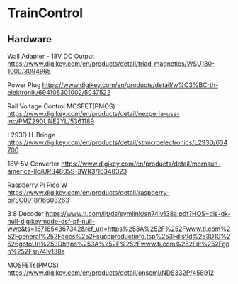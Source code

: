# TrainControl

## Hardware

Wall Adapter - 18V DC Output
https://www.digikey.com/en/products/detail/triad-magnetics/WSU180-1000/3094965

Power Plug
https://www.digikey.com/en/products/detail/w%C3%BCrth-elektronik/694106301002/5047522

Rail Voltage Control MOSFET(PMOS)
https://www.digikey.com/en/products/detail/nexperia-usa-inc/PMZ290UNE2YL/5361189

L293D H-Bridge
https://www.digikey.com/en/products/detail/stmicroelectronics/L293D/634700

18V-5V Converter
https://www.digikey.com/en/products/detail/mornsun-america-llc/URB4805S-3WR3/16348323

Raspberry Pi Pico W
https://www.digikey.com/en/products/detail/raspberry-pi/SC0918/16608263

3:8 Decoder
https://www.ti.com/lit/ds/symlink/sn74lv138a.pdf?HQS=dis-dk-null-digikeymode-dsf-pf-null-wwe&ts=1671854367342&ref_url=https%253A%252F%252Fwww.ti.com%252Fgeneral%252Fdocs%252Fsuppproductinfo.tsp%253FdistId%253D10%2526gotoUrl%253Dhttps%253A%252F%252Fwww.ti.com%252Flit%252Fgpn%252Fsn74lv138a

MOSFETs(PMOS)
https://www.digikey.com/en/products/detail/onsemi/NDS332P/458912